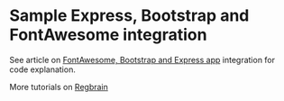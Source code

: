 # Sample Express, Bootstrap and FontAwesome integration

See article on [FontAwesome, Bootstrap and Express app](https://regbrain.com/article/fontawesome-bootstrap-express) integration for code explanation.

More tutorials on [Regbrain](https://regbrain.com)